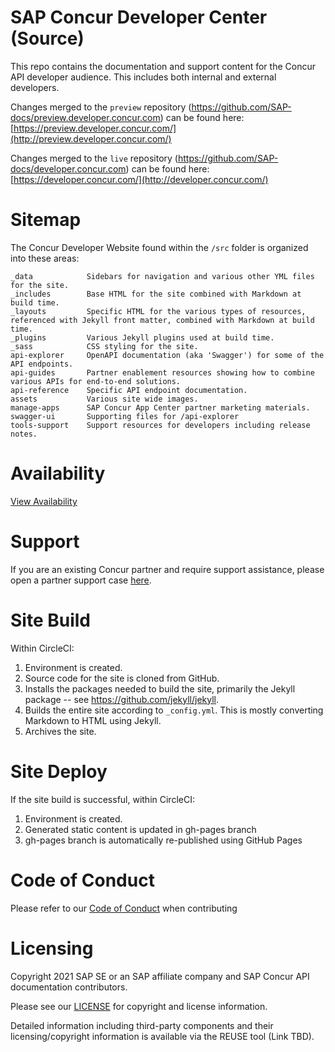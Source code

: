
# SAP Concur Developer Center (Source)

<!--
[![REUSE status](https://api.reuse.software/badge/github.com/sap-docs/developer.concur.com)](https://api.reuse.software/info/github.com/sap-docs/developer.concur.com)
-->

This repo contains the documentation and support content for the Concur API developer audience. This includes both internal and external developers.  

Changes merged to the `preview` repository (https://github.com/SAP-docs/preview.developer.concur.com) can be found here: [https://preview.developer.concur.com/](http://preview.developer.concur.com/)

Changes merged to the `live` repository (https://github.com/SAP-docs/developer.concur.com) can be found here: [https://developer.concur.com/](http://developer.concur.com/)

# Sitemap

The Concur Developer Website found within the `/src` folder is organized into these areas:

```
_data            Sidebars for navigation and various other YML files for the site.
_includes        Base HTML for the site combined with Markdown at build time.
_layouts         Specific HTML for the various types of resources, referenced with Jekyll front matter, combined with Markdown at build time.
_plugins         Various Jekyll plugins used at build time.
_sass            CSS styling for the site.
api-explorer     OpenAPI documentation (aka 'Swagger') for some of the API endpoints.
api-guides       Partner enablement resources showing how to combine various APIs for end-to-end solutions.
api-reference    Specific API endpoint documentation.
assets           Various site wide images.
manage-apps      SAP Concur App Center partner marketing materials.
swagger-ui       Supporting files for /api-explorer
tools-support    Support resources for developers including release notes.
```

# Availability

[View Availability](https://stats.uptimerobot.com/P7BJ7ToVO)

# Support

If you are an existing Concur partner and require support assistance, please open a partner support case [here](https://na4.salesforce.com/secur/login_portal.jsp?orgId=00D600000007Dq3&portalId=06060000000PrEi).

# Site Build

Within CircleCI:

1. Environment is created.
1. Source code for the site is cloned from GitHub.
1. Installs the packages needed to build the site, primarily the Jekyll package  -- see https://github.com/jekyll/jekyll.
1. Builds the entire site according to `_config.yml`. This is mostly converting Markdown to HTML using Jekyll.
1. Archives the site.

# Site Deploy

If the site build is successful, within CircleCI:

1. Environment is created.
1. Generated static content is updated in gh-pages branch
1. gh-pages branch is automatically re-published using GitHub Pages


# Code of Conduct

Please refer to our [Code of Conduct](CODE_OF_CONDUCT.md) when contributing

# Licensing

Copyright 2021 SAP SE or an SAP affiliate company and SAP Concur API documentation contributors.

Please see our [LICENSE](LICENSE) for copyright and license information.

Detailed information including third-party components and their licensing/copyright information is available via the REUSE tool (Link TBD).
